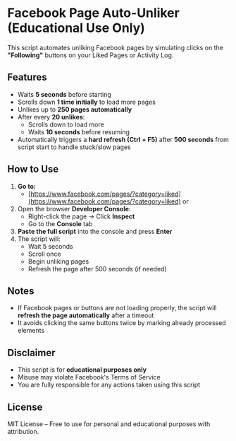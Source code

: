 # Facebook Page Auto-Unliker (Educational Use Only)

This script automates unliking Facebook pages by simulating clicks on the **"Following"** buttons on your Liked Pages or Activity Log.

## Features

- Waits **5 seconds** before starting
- Scrolls down **1 time initially** to load more pages
- Unlikes up to **250 pages automatically**
- After every **20 unlikes**:
  - Scrolls down to load more
  - Waits **10 seconds** before resuming
- Automatically triggers a **hard refresh (Ctrl + F5)** after **500 seconds** from script start to handle stuck/slow pages

## How to Use

1. **Go to:**
   - [https://www.facebook.com/pages/?category=liked](https://www.facebook.com/pages/?category=liked) or
2. Open the browser **Developer Console**:
   - Right-click the page → Click **Inspect**
   - Go to the **Console** tab
3. **Paste the full script** into the console and press **Enter**
4. The script will:
   - Wait 5 seconds
   - Scroll once
   - Begin unliking pages
   - Refresh the page after 500 seconds (if needed)

## Notes

- If Facebook pages or buttons are not loading properly, the script will **refresh the page automatically** after a timeout
- It avoids clicking the same buttons twice by marking already processed elements

## Disclaimer

- This script is for **educational purposes only**
- Misuse may violate Facebook's Terms of Service
- You are fully responsible for any actions taken using this script

## License

MIT License – Free to use for personal and educational purposes with attribution.
